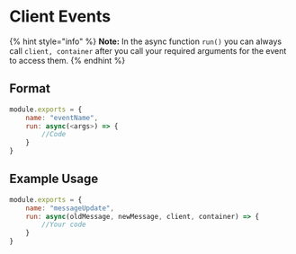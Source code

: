 # **Client Events**
{% hint style="info" %}
**Note:** In the async function `run()` you can always call `client, container` after you call your required arguments for the event to access them.
{% endhint %}

## **Format**
```javascript
module.exports = {
    name: "eventName",
    run: async(<args>) => {
        //Code
    }
}
```

## **Example Usage**
```javascript
module.exports = {
    name: "messageUpdate",
    run: async(oldMessage, newMessage, client, container) => {
        //Your code
    }
}
```